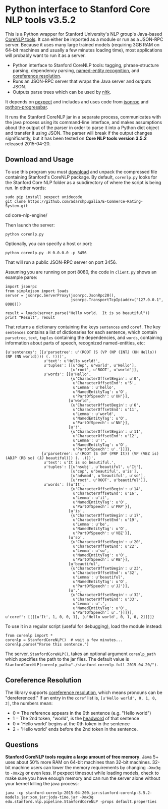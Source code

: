 # Python interface to Stanford Core NLP tools v3.5.2

This is a Python wrapper for Stanford University's NLP group's Java-based [CoreNLP tools](http://nlp.stanford.edu/software/corenlp.shtml).  It can either be imported as a module or run as a JSON-RPC server. Because it uses many large trained models (requiring 3GB RAM on 64-bit machines and usually a few minutes loading time), most applications will probably want to run it as a server.


   * Python interface to Stanford CoreNLP tools: tagging, phrase-structure parsing, dependency parsing, [named-entity recognition](http://en.wikipedia.org/wiki/Named-entity_recognition), and [coreference resolution](http://en.wikipedia.org/wiki/Coreference).
   * Runs an JSON-RPC server that wraps the Java server and outputs JSON.
   * Outputs parse trees which can be used by [nltk](http://nltk.googlecode.com/svn/trunk/doc/howto/tree.html).


It depends on [pexpect](http://www.noah.org/wiki/pexpect) and includes and uses code from [jsonrpc](http://www.simple-is-better.org/rpc/) and [python-progressbar](http://code.google.com/p/python-progressbar/).

It runs the Stanford CoreNLP jar in a separate process, communicates with the java process using its command-line interface, and makes assumptions about the output of the parser in order to parse it into a Python dict object and transfer it using JSON.  The parser will break if the output changes significantly, but it has been tested on **Core NLP tools version 3.5.2** released 2015-04-20.

## Download and Usage

To use this program you must [download](http://nlp.stanford.edu/software/corenlp.shtml#Download) and unpack the compressed file containing Stanford's CoreNLP package.  By default, `corenlp.py` looks for the Stanford Core NLP folder as a subdirectory of where the script is being run.  In other words:

	sudo pip install pexpect unidecode
	git clone https://github.com/adarshpugalia/E-Commerce-Rating-System.git
  cd core-nlp-engine/

Then launch the server:

    python corenlp.py

Optionally, you can specify a host or port:

    python corenlp.py -H 0.0.0.0 -p 3456

That will run a public JSON-RPC server on port 3456.

Assuming you are running on port 8080, the code in `client.py` shows an example parse:

    import jsonrpc
    from simplejson import loads
    server = jsonrpc.ServerProxy(jsonrpc.JsonRpc20(),
                                 jsonrpc.TransportTcpIp(addr=("127.0.0.1", 8080)))

    result = loads(server.parse("Hello world.  It is so beautiful"))
    print "Result", result

That returns a dictionary containing the keys `sentences` and `coref`. The key `sentences` contains a list of dictionaries for each sentence, which contain `parsetree`, `text`, `tuples` containing the dependencies, and `words`, containing information about parts of speech, recognized named-entities, etc:

	{u'sentences': [{u'parsetree': u'(ROOT (S (VP (NP (INTJ (UH Hello)) (NP (NN world)))) (. !)))',
	                 u'text': u'Hello world!',
	                 u'tuples': [[u'dep', u'world', u'Hello'],
	                             [u'root', u'ROOT', u'world']],
	                 u'words': [[u'Hello',
	                             {u'CharacterOffsetBegin': u'0',
	                              u'CharacterOffsetEnd': u'5',
	                              u'Lemma': u'hello',
	                              u'NamedEntityTag': u'O',
	                              u'PartOfSpeech': u'UH'}],
	                            [u'world',
	                             {u'CharacterOffsetBegin': u'6',
	                              u'CharacterOffsetEnd': u'11',
	                              u'Lemma': u'world',
	                              u'NamedEntityTag': u'O',
	                              u'PartOfSpeech': u'NN'}],
	                            [u'!',
	                             {u'CharacterOffsetBegin': u'11',
	                              u'CharacterOffsetEnd': u'12',
	                              u'Lemma': u'!',
	                              u'NamedEntityTag': u'O',
	                              u'PartOfSpeech': u'.'}]]},
	                {u'parsetree': u'(ROOT (S (NP (PRP It)) (VP (VBZ is) (ADJP (RB so) (JJ beautiful))) (. .)))',
	                 u'text': u'It is so beautiful.',
	                 u'tuples': [[u'nsubj', u'beautiful', u'It'],
	                             [u'cop', u'beautiful', u'is'],
	                             [u'advmod', u'beautiful', u'so'],
	                             [u'root', u'ROOT', u'beautiful']],
	                 u'words': [[u'It',
	                             {u'CharacterOffsetBegin': u'14',
	                              u'CharacterOffsetEnd': u'16',
	                              u'Lemma': u'it',
	                              u'NamedEntityTag': u'O',
	                              u'PartOfSpeech': u'PRP'}],
	                            [u'is',
	                             {u'CharacterOffsetBegin': u'17',
	                              u'CharacterOffsetEnd': u'19',
	                              u'Lemma': u'be',
	                              u'NamedEntityTag': u'O',
	                              u'PartOfSpeech': u'VBZ'}],
	                            [u'so',
	                             {u'CharacterOffsetBegin': u'20',
	                              u'CharacterOffsetEnd': u'22',
	                              u'Lemma': u'so',
	                              u'NamedEntityTag': u'O',
	                              u'PartOfSpeech': u'RB'}],
	                            [u'beautiful',
	                             {u'CharacterOffsetBegin': u'23',
	                              u'CharacterOffsetEnd': u'32',
	                              u'Lemma': u'beautiful',
	                              u'NamedEntityTag': u'O',
	                              u'PartOfSpeech': u'JJ'}],
	                            [u'.',
	                             {u'CharacterOffsetBegin': u'32',
	                              u'CharacterOffsetEnd': u'33',
	                              u'Lemma': u'.',
	                              u'NamedEntityTag': u'O',
	                              u'PartOfSpeech': u'.'}]]}],
	u'coref': [[[[u'It', 1, 0, 0, 1], [u'Hello world', 0, 1, 0, 2]]]]}

To use it in a regular script (useful for debugging), load the module instead:

    from corenlp import *
    corenlp = StanfordCoreNLP()  # wait a few minutes...
    corenlp.parse("Parse this sentence.")

The server, `StanfordCoreNLP()`, takes an optional argument `corenlp_path` which specifies the path to the jar files.  The default value is `StanfordCoreNLP(corenlp_path="./stanford-corenlp-full-2015-04-20/")`.

## Coreference Resolution

The library supports [coreference resolution](http://en.wikipedia.org/wiki/Coreference), which means pronouns can be "dereferenced."  If an entry in the `coref` list is, `[u'Hello world', 0, 1, 0, 2]`, the numbers mean:

  * 0 = The reference appears in the 0th sentence (e.g. "Hello world")
  * 1 = The 2nd token, "world", is the [headword](http://en.wikipedia.org/wiki/Head_%28linguistics%29) of that sentence
  * 0 = 'Hello world' begins at the 0th token in the sentence
  * 2 = 'Hello world' ends before the 2nd token in the sentence.


## Questions

**Stanford CoreNLP tools require a large amount of free memory**.  Java 5+ uses about 50% more RAM on 64-bit machines than 32-bit machines.  32-bit machine users can lower the memory requirements by changing `-Xmx3g` to `-Xmx2g` or even less.
If pexpect timesout while loading models, check to make sure you have enough memory and can run the server alone without your kernel killing the java process:

	java -cp stanford-corenlp-2015-04-200.jar:stanford-corenlp-3.5.2-models.jar:xom.jar:joda-time.jar -Xmx3g edu.stanford.nlp.pipeline.StanfordCoreNLP -props default.properties
